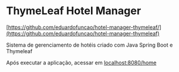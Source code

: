 # ThymeLeaf Hotel Manager
[https://github.com/eduardofuncao/hotel-manager-thymeleaf/](https://github.com/eduardofuncao/hotel-manager-thymeleaf)

Sistema de gerenciamento de hotéis criado com Java Spring Boot e Thymeleaf

Após executar a aplicação, acessar em [localhost:8080/home](http://localhost:8080/home)
